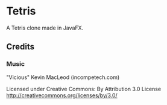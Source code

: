# Tetris
A Tetris clone made in JavaFX.



## Credits
### Music
"Vicious" Kevin MacLeod (incompetech.com)

Licensed under Creative Commons: By Attribution 3.0 License
http://creativecommons.org/licenses/by/3.0/
